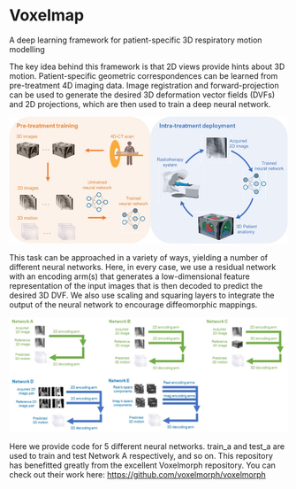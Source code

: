 # Voxelmap
A deep learning framework for patient-specific 3D respiratory motion modelling

The key idea behind this framework is that 2D views provide hints about 3D motion. Patient-specific geometric correspondences can be learned from pre-treatment 4D imaging data. Image registration and forward-projection can be used to generate the desired 3D deformation vector fields (DVFs) and 2D projections, which are then used to train a deep neural network.

![Proposed clinical workflow](https://github.com/Image-X-Institute/Voxelmap/blob/main/Workflow.jpg)

This task can be approached in a variety of ways, yielding a number of different neural networks. Here, in every case, we use a residual network with an encoding arm(s) that generates a low-dimensional feature representation of the input images that is then decoded to predict the desired 3D DVF. We also use scaling and squaring layers to integrate the output of the neural network to encourage diffeomorphic mappings.

![Networks](https://github.com/Image-X-Institute/Voxelmap/blob/main/Networks.jpg)

Here we provide code for 5 different neural networks. train_a and test_a are used to train and test Network A respectively, and so on. This repository has benefitted greatly from the excellent Voxelmorph repository. You can check out their work here: https://github.com/voxelmorph/voxelmorph
